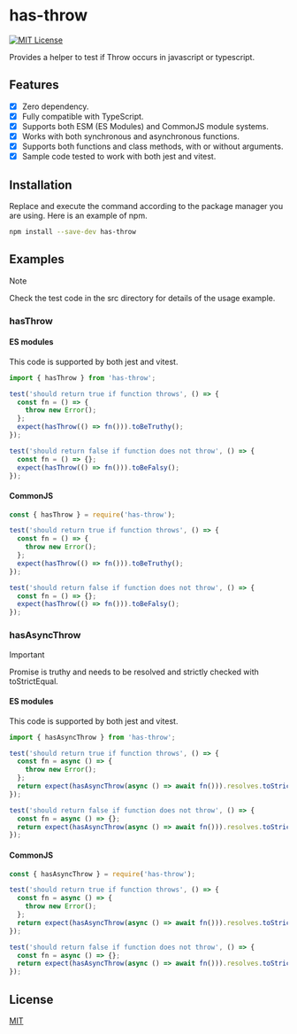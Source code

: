 # has-throw

[![MIT License](https://img.shields.io/badge/License-MIT-green.svg)](https://choosealicense.com/licenses/mit/)

Provides a helper to test if Throw occurs in javascript or typescript.

## Features

- [x] Zero dependency.
- [x] Fully compatible with TypeScript.
- [x] Supports both ESM (ES Modules) and CommonJS module systems.
- [x] Works with both synchronous and asynchronous functions.
- [x] Supports both functions and class methods, with or without arguments.
- [x] Sample code tested to work with both jest and vitest.

## Installation

Replace and execute the command according to the package manager you are using.
Here is an example of npm.

```sh
npm install --save-dev has-throw
```

## Examples

> [!NOTE]
> Check the test code in the src directory for details of the usage example.

### hasThrow

#### ES modules

This code is supported by both jest and vitest.

```javascript
import { hasThrow } from 'has-throw';

test('should return true if function throws', () => {
  const fn = () => {
    throw new Error();
  };
  expect(hasThrow(() => fn())).toBeTruthy();
});

test('should return false if function does not throw', () => {
  const fn = () => {};
  expect(hasThrow(() => fn())).toBeFalsy();
});
```

#### CommonJS

```javascript
const { hasThrow } = require('has-throw');

test('should return true if function throws', () => {
  const fn = () => {
    throw new Error();
  };
  expect(hasThrow(() => fn())).toBeTruthy();
});

test('should return false if function does not throw', () => {
  const fn = () => {};
  expect(hasThrow(() => fn())).toBeFalsy();
});
```

### hasAsyncThrow

> [!IMPORTANT]
> Promise is truthy and needs to be resolved and strictly checked with toStrictEqual.

#### ES modules

This code is supported by both jest and vitest.

```javascript
import { hasAsyncThrow } from 'has-throw';

test('should return true if function throws', () => {
  const fn = async () => {
    throw new Error();
  };
  return expect(hasAsyncThrow(async () => await fn())).resolves.toStrictEqual(true);
});

test('should return false if function does not throw', () => {
  const fn = async () => {};
  return expect(hasAsyncThrow(async () => await fn())).resolves.toStrictEqual(false);
});
```

#### CommonJS

```javascript
const { hasAsyncThrow } = require('has-throw');

test('should return true if function throws', () => {
  const fn = async () => {
    throw new Error();
  };
  return expect(hasAsyncThrow(async () => await fn())).resolves.toStrictEqual(true);
});

test('should return false if function does not throw', () => {
  const fn = async () => {};
  return expect(hasAsyncThrow(async () => await fn())).resolves.toStrictEqual(false);
});
```

## License

[MIT](https://github.com/huuyafwww/has-throw/blob/main/LICENSE)
